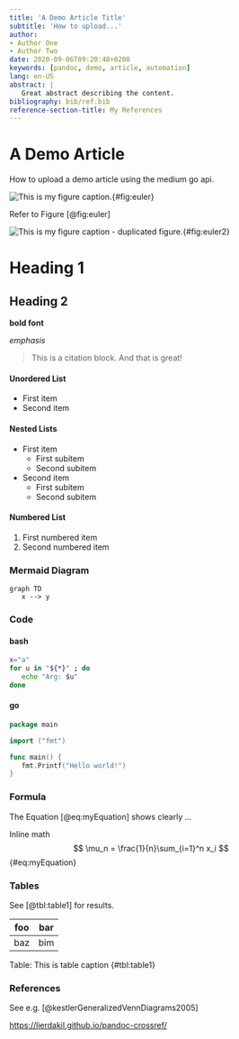 ```yaml
---
title: 'A Demo Article Title'
subtitle: 'How to upload...'
author:
- Author One
- Author Two
date: 2020-09-06T09:20:48+0200
keywords: [pandoc, demo, article, automation]
lang: en-US
abstract: |
   Great abstract describing the content.
bibliography: bib/ref.bib
reference-section-title: My References
---
```


# A Demo Article
How to upload a demo article using the medium go api.

![This is my figure caption.](img/01_sl.png "This is the link hover text."){#fig:euler}

Refer to Figure [@fig:euler]

![This is my figure caption - duplicated figure.](img/01_sl.png "This is the link hover text."){#fig:euler2}

# Heading 1

## Heading 2

**bold font**

*emphasis*

> This is a citation block.
> And that is great!

#### Unordered List

- First item
- Second item

#### Nested Lists

- First item
  - First subitem
  - Second subitem
- Second item
  - First subitem
  - Second subitem

#### Numbered List

1. First numbered item
2. Second numbered item

### Mermaid Diagram

```mermaid
graph TD
   x --> y
```

### Code

#### bash

```bash
x="a"
for u in "${*}" ; do
   echo "Arg: $u"
done
```

#### go

```go
package main

import ("fmt")

func main() {
   fmt.Printf("Hello world!")
}
```

### Formula

The Equation [@eq:myEquation] shows clearly ...

Inline math
$$ \mu_n = \frac{1}{n}\sum_{i=1}^n x_i $$ {#eq:myEquation}

### Tables

See [@tbl:table1] for results.

| foo | bar |
| --- | --- |
| baz | bim |

Table: This is table caption {#tbl:table1}

### References

See e.g. [@kestlerGeneralizedVennDiagrams2005]

https://lierdakil.github.io/pandoc-crossref/
